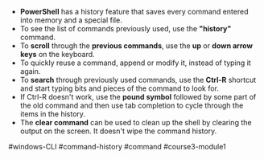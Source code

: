 -   **PowerShell** has a history feature that saves every command entered into memory and a special file.
-   To see the list of commands previously used, use the **"history"** command.
-   To **scroll** through the **previous commands**, use the **up** or **down arrow keys** on the keyboard.
-   To quickly reuse a command, append or modify it, instead of typing it again.
-   To **search** through previously used commands, use the **Ctrl-R** shortcut and start typing bits and pieces of the command to look for.
-   If Ctrl-R doesn't work, use the **pound symbol** followed by some part of the old command and then use tab completion to cycle through the items in the history.
-   The **clear command** can be used to clean up the shell by clearing the output on the screen. It doesn't wipe the command history.

#windows-CLI #command-history #command #course3-module1 